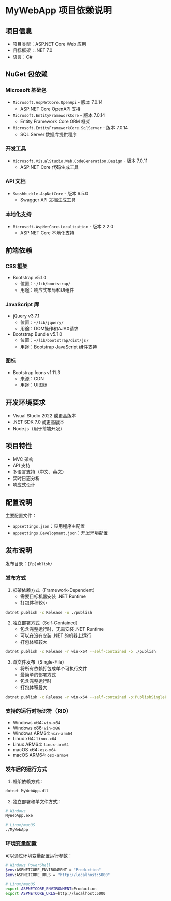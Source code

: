 # MyWebApp 项目依赖说明

## 项目信息

- 项目类型：ASP.NET Core Web 应用
- 目标框架：.NET 7.0
- 语言：C#

## NuGet 包依赖

### Microsoft 基础包
- `Microsoft.AspNetCore.OpenApi` - 版本 7.0.14
  - ASP.NET Core OpenAPI 支持
- `Microsoft.EntityFrameworkCore` - 版本 7.0.14
  - Entity Framework Core ORM 框架
- `Microsoft.EntityFrameworkCore.SqlServer` - 版本 7.0.14
  - SQL Server 数据库提供程序

### 开发工具
- `Microsoft.VisualStudio.Web.CodeGeneration.Design` - 版本 7.0.11
  - ASP.NET Core 代码生成工具

### API 文档
- `Swashbuckle.AspNetCore` - 版本 6.5.0
  - Swagger API 文档生成工具

### 本地化支持
- `Microsoft.AspNetCore.Localization` - 版本 2.2.0
  - ASP.NET Core 本地化支持

## 前端依赖

### CSS 框架
- Bootstrap v5.1.0
  - 位置：`~/lib/bootstrap/`
  - 用途：响应式布局和UI组件

### JavaScript 库
- jQuery v3.7.1
  - 位置：`~/lib/jquery/`
  - 用途：DOM操作和AJAX请求
- Bootstrap Bundle v5.1.0
  - 位置：`~/lib/bootstrap/dist/js/`
  - 用途：Bootstrap JavaScript 组件支持

### 图标
- Bootstrap Icons v1.11.3
  - 来源：CDN
  - 用途：UI图标

## 开发环境要求

- Visual Studio 2022 或更高版本
- .NET SDK 7.0 或更高版本
- Node.js（用于前端开发）

## 项目特性

- MVC 架构
- API 支持
- 多语言支持（中文、英文）
- 实时日志分析
- 响应式设计

## 配置说明

主要配置文件：
- `appsettings.json`：应用程序主配置
- `appsettings.Development.json`：开发环境配置

## 发布说明

发布目录：`[Pp]ublish/`

### 发布方式

1. 框架依赖方式（Framework-Dependent）
   - 需要目标机器安装 .NET Runtime
   - 打包体积较小
```bash
dotnet publish -c Release -o ./publish
```

2. 独立部署方式（Self-Contained）
   - 包含完整运行时，无需安装 .NET Runtime
   - 可以在没有安装 .NET 的机器上运行
   - 打包体积较大
```bash
dotnet publish -c Release -r win-x64 --self-contained -o ./publish
```

3. 单文件发布（Single-File）
   - 将所有依赖打包成单个可执行文件
   - 最简单的部署方式
   - 包含完整运行时
   - 打包体积最大
```bash
dotnet publish -c Release -r win-x64 --self-contained -p:PublishSingleFile=true -o ./publish
```

### 支持的运行时标识符（RID）
- Windows x64: `win-x64`
- Windows x86: `win-x86`
- Windows ARM64: `win-arm64`
- Linux x64: `linux-x64`
- Linux ARM64: `linux-arm64`
- macOS x64: `osx-x64`
- macOS ARM64: `osx-arm64`

### 发布后的运行方式

1. 框架依赖方式：
```bash
dotnet MyWebApp.dll
```

2. 独立部署和单文件方式：
```bash
# Windows
MyWebApp.exe

# Linux/macOS
./MyWebApp
```

### 环境变量配置
可以通过环境变量配置运行参数：
```bash
# Windows PowerShell
$env:ASPNETCORE_ENVIRONMENT = "Production"
$env:ASPNETCORE_URLS = "http://localhost:5000"

# Linux/macOS
export ASPNETCORE_ENVIRONMENT=Production
export ASPNETCORE_URLS=http://localhost:5000
```